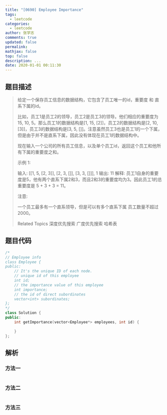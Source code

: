 ```yaml
---
title: "[0690] Employee Importance"
tags:
  - leetcode
categories:
  - leetcode
author: 张学志
comments: true
updated: false
permalink:
mathjax: false
top: false
description: ...
date: 2020-01-01 00:11:30
---
```


## 题目描述

> 给定一个保存员工信息的数据结构，它包含了员工唯一的id，重要度 和 直系下属的id。 
> 
> 比如，员工1是员工2的领导，员工2是员工3的领导。他们相应的重要度为15, 10, 5。那么员工1的数据结构是[1, 15, [2]]，员工2的数据结构是[2, 10, [3]]，员工3的数据结构是[3, 5, []]。注意虽然员工3也是员工1的一个下属，但是由于并不是直系下属，因此没有体现在员工1的数据结构中。 
> 
> 现在输入一个公司的所有员工信息，以及单个员工id，返回这个员工和他所有下属的重要度之和。 
> 
> 示例 1: 
> 
> 
> 输入: [[1, 5, [2, 3]], [2, 3, []], [3, 3, []]], 1
> 输出: 11
> 解释:
> 员工1自身的重要度是5，他有两个直系下属2和3，而且2和3的重要度均为3。因此员工1的总重要度是 5 + 3 + 3 = 11。
> 
> 
> 注意: 
> 
> 
> 一个员工最多有一个直系领导，但是可以有多个直系下属 
> 员工数量不超过2000。 
> 
> Related Topics 深度优先搜索 广度优先搜索 哈希表

## 题目代码

```cpp
/*
// Employee info
class Employee {
public:
    // It's the unique ID of each node.
    // unique id of this employee
    int id;
    // the importance value of this employee
    int importance;
    // the id of direct subordinates
    vector<int> subordinates;
};
*/
class Solution {
public:
    int getImportance(vector<Employee*> employees, int id) {
        
    }
};
```

## 解析

### 方法一

```cpp

```

### 方法二

```cpp

```

### 方法三

```cpp

```

